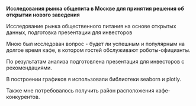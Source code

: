 **Исследования рынка общепита в Москве для принятия решения об
открытии нового заведения**

Исследование рынка общественного питания на основе открытых данных, подготовка презентации для инвесторов


Мною был исследован вопрос - будет ли успешным и популярным на долгое время кафе, в
котором гостей обслуживают роботы-официанты. 

По результатам анализа подготовлена
презентация для инвесторов с рекомендациями.

В построении графиков я использовали
библиотеки seaborn и plotly. 

Также мне потребовалось получить район расположения
кафе-конкурентов. 
